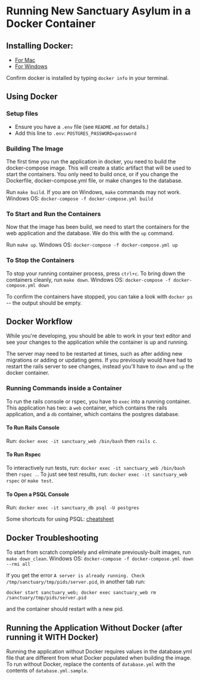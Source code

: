 # Running New Sanctuary Asylum in a Docker Container

## Installing Docker:
- [For Mac](https://docs.docker.com/docker-for-mac/install/)
- [For Windows](https://docs.docker.com/docker-for-windows/install/)

Confirm docker is installed by typing `docker info` in your terminal.

## Using Docker

### Setup files

* Ensure you have a `.env` file (see `README.md` for details.)
* Add this line to `.env`: `POSTGRES_PASSWORD=password`

### Building The Image
The first time you run the application in docker, you need to build the docker-compose image. This will create a static artifact that will be used to start the containers. You only need to build once, or if you change the Dockerfile, docker-compose.yml file, or make changes to the database.

Run `make build`.
If you are on Windows, `make` commands may not work.
Windows OS: `docker-compose -f docker-compose.yml build`

### To Start and Run the Containers
Now that the image has been build, we need to start the containers for the web application and the database. We do this with the `up` command.

Run `make up`.
Windows OS: `docker-compose -f docker-compose.yml up`

### To Stop the Containers
To stop your running container process, press `ctrl+c`. To bring down the containers cleanly, run `make down`.
Windows OS: `docker-compose -f docker-compose.yml down`

To confirm the containers have stopped, you can take a look with `docker ps` -- the output should be empty.

## Docker Workflow
While you're developing, you should be able to work in your text editor and see your changes to the application while the container is up and running.

The server may need to be restarted at times, such as after adding new migrations or adding or updating gems. If you previously would have had to restart the rails server to see changes, instead you'll have to `down` and `up` the docker container.

### Running Commands inside a Container
To run the rails console or rspec, you have to `exec` into a running container. This application has two: a `web` container, which contains the rails application, and a `db` container, which contains the postgres database.

#### To Run Rails Console
Run: `docker exec -it sanctuary_web /bin/bash` then `rails c`.

#### To Run Rspec
To interactively run tests, run: `docker exec -it sanctuary_web /bin/bash` then `rspec .`.
To just see test results, run: `docker exec -it sanctuary_web rspec` or `make test`.

#### To Open a PSQL Console
Run: `docker exec -it sanctuary_db psql -U postgres`

Some shortcuts for using PSQL: [cheatsheet](https://gist.github.com/Kartones/dd3ff5ec5ea238d4c546)


## Docker Troubleshooting
To start from scratch completely and eliminate previously-built images, run `make down_clean`.
Windows OS: `docker-compose -f docker-compose.yml down --rmi all`

If you get the error `A server is already running. Check /tmp/sanctuary/tmp/pids/server.pid`, in another tab run:

```
docker start sanctuary_web; docker exec sanctuary_web rm /sanctuary/tmp/pids/server.pid
```

and the container should restart with a new pid.

## Running the Application Without Docker (after running it WITH Docker)
Running the application without Docker requires values in the database.yml file that are different from what Docker populated when building the image. To run without Docker, replace the contents of `database.yml` with the contents of `database.yml.sample`.

